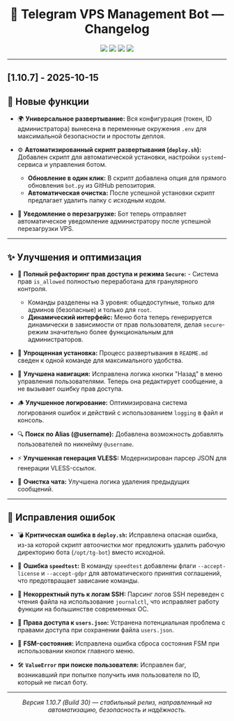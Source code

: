 <h1 align="center">📝 Telegram VPS Management Bot — Changelog</h1>

<p align="center">
  <img src="https://img.shields.io/badge/version-1.10.7-blue?style=flat-square" />
  <img src="https://img.shields.io/badge/build-28-purple?style=flat-square" />
  <img src="https://img.shields.io/badge/date-Октябрь%202025-green?style=flat-square" />
  <img src="https://img.shields.io/badge/status-stable-success?style=flat-square" />
</p>

---

## [1.10.7] - 2025-10-15

## 🚀 Новые функции

- 🌍 **Универсальное развертывание:** Вся конфигурация (токен, ID администратора) вынесена в переменные окружения `.env` для максимальной безопасности и простоты деплоя.

- ⚙️ **Автоматизированный скрипт развертывания (`deploy.sh`):** Добавлен скрипт для автоматической установки, настройки `systemd`-сервиса и управления ботом.
  - **Обновление в один клик:** В скрипт добавлена опция для прямого обновления `bot.py` из GitHub репозитория.
  - **Автоматическая очистка:** После успешной установки скрипт предлагает удалить папку с исходным кодом.

- 🔔 **Уведомление о перезагрузке:** Бот теперь отправляет автоматическое уведомление администратору после успешной перезагрузки VPS.

---

## ✨ Улучшения и оптимизация

- 🧩 **Полный рефакторинг прав доступа и режима `Secure`:** - Система прав `is_allowed` полностью переработана для гранулярного контроля.
  - Команды разделены на 3 уровня: общедоступные, только для админов (безопасные) и только для `root`.
  - **Динамический интерфейс:** Меню бота теперь генерируется динамически в зависимости от прав пользователя, делая `secure`-режим значительно более функциональным для администраторов.

- 🚀 **Упрощенная установка:** Процесс развертывания в `README.md` сведен к одной команде для максимального удобства.

-  🧭 **Улучшена навигация:** Исправлена логика кнопки "Назад" в меню управления пользователями. Теперь она редактирует сообщение, а не вызывает ошибку прав доступа.

- 🪵 **Улучшенное логирование:** Оптимизирована система логирования ошибок и действий с использованием `logging` в файл и консоль.

- 🔍 **Поиск по Alias (@username):** Добавлена возможность добавлять пользователей по никнейму `@username`.

- ⚡ **Улучшенная генерация VLESS:** Модернизирован парсер JSON для генерации VLESS-ссылок.

- 🧹 **Очистка чата:** Улучшена логика удаления предыдущих сообщений.

---

## 🔧 Исправления ошибок

- 💣 **Критическая ошибка в `deploy.sh`:** Исправлена опасная ошибка, из-за которой скрипт автоочистки мог предложить удалить рабочую директорию бота (`/opt/tg-bot`) вместо исходной.

- 📜 **Ошибка `speedtest`:** В команду `speedtest` добавлены флаги `--accept-license` и `--accept-gdpr` для автоматического принятия соглашений, что предотвращает зависание команды.

- 🐛 **Некорректный путь к логам SSH:** Парсинг логов SSH переведен с чтения файла на использование `journalctl`, что исправляет работу функции на большинстве современных ОС.

- 📂 **Права доступа к `users.json`:** Устранена потенциальная проблема с правами доступа при сохранении файла `users.json`.

- 🔄 **FSM-состояния:** Исправлена ошибка сброса состояния FSM при использовании кнопок главного меню.

- 🛠 **`ValueError` при поиске пользователя:** Исправлен баг, возникавший при попытке получить имя пользователя по ID, который не писал боту.

---

<p align="center">
  <i>Версия 1.10.7 (Build 30) — стабильный релиз, направленный на автоматизацию, безопасность и надёжность.</i>
</p>
